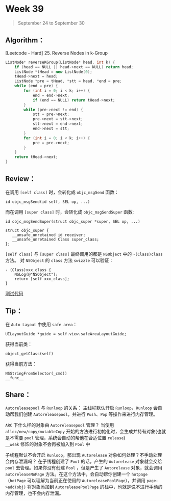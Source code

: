 # Week 39

> September 24 to September 30

## Algorithm：
[Leetcode - Hard] 25. Reverse Nodes in k-Group
```cpp
ListNode* reverseKGroup(ListNode* head, int k) {
    if (head == NULL || head->next == NULL) return head;
    ListNode *tHead = new ListNode(0);
    tHead->next = head;
    ListNode *pre = tHead, *stt = head, *end = pre;
    while (end = pre) {
        for (int i = 0; i < k; i++) {
            end = end->next;
            if (end == NULL) return tHead->next;
        }
        while (pre->next != end) {
            stt = pre->next;
            pre->next = stt->next;
            stt->next = end->next;
            end->next = stt;
        }
        for (int i = 0; i < k; i++) {
            pre = pre->next;
        }
    }
    return tHead->next;
}
```

## Review：
在调用 `[self class]` 时，会转化成 `objc_msgSend` 函数：
```objc
id objc_msgSend(id self, SEL op, ...)
```

而在调用 `[super class]` 时，会转化成 `objc_msgSendSuper` 函数:
```objc
id objc_msgSendSuper(struct objc_super *super, SEL op, ...)

struct objc_super {
   __unsafe_unretained id receiver;
   __unsafe_unretained Class super_class;
};
```

`[self class]` 与 `[super class]` 最终调用的都是 `NSObject` 中的 `-(Class)class` 方法。
对 `NSObject` 的 `class` 方法 `swizzle` 可以验证：
```objc
- (Class)xxx_class {
    NSLog(@"NSObject");
    return [self xxx_class];
}
```

[测试代码](https://github.com/wzshare/iOSEveryDay/tree/master/SuperClassTest)

## Tip：
在 `Auto Layout` 中使用 `safe area`：
```objc
UILayoutGuide *guide = self.view.safeAreaLayoutGuide;
```

获得当前类：
```
object_getClass(self)
```

获得当前方法：
```
NSStringFromSelector(_cmd))
__func__
```

## Share：

`Autoreleasepool` 与 `Runloop` 的关系：
主线程默认开启 `Runloop`，`Runloop` 会自动帮我们创建 `Autoreleasepool`，并进行 `Push`、`Pop` 等操作来进行内存管理。

`ARC` 下什么样的对象由 `Autoreleasepool` 管理？
当使用 `alloc/new/copy/mutableCopy` 开始的方法进行初始化时，会生成并持有对象(也就是不需要 `pool` 管理，系统会自动的帮他在合适位置 `release`)  
`__weak` 修饰的对象不会再被加入到 `Pool` 中

子线程默认不会开启 `Runloop`，那出现 `Autorelease` 对象如何处理？不手动处理会内存泄漏吗？
在子线程创建了 `Pool` 的话，产生的 `Autorelease` 对象就会交给 `pool` 去管理。如果你没有创建 `Pool` ，但是产生了 `Autorelease` 对象，就会调用 `autoreleaseNoPage` 方法。在这个方法中，会自动帮你创建一个 `hotpage`（`hotPage` 可以理解为当前正在使用的 `AutoreleasePoolPage`），并调用 `page->add(obj)` 将对象添加到 `AutoreleasePoolPage` 的栈中，也就是说不进行手动的内存管理，也不会内存泄漏。